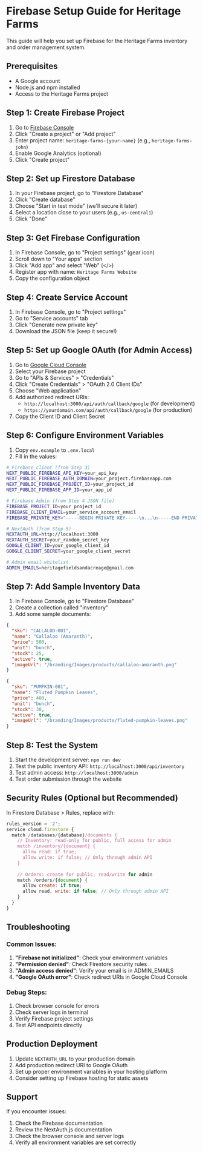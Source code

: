 # Firebase Setup Guide for Heritage Farms

This guide will help you set up Firebase for the Heritage Farms inventory and order management system.

## Prerequisites

- A Google account
- Node.js and npm installed
- Access to the Heritage Farms project

## Step 1: Create Firebase Project

1. Go to [Firebase Console](https://console.firebase.google.com/)
2. Click "Create a project" or "Add project"
3. Enter project name: `heritage-farms-{your-name}` (e.g., `heritage-farms-john`)
4. Enable Google Analytics (optional)
5. Click "Create project"

## Step 2: Set up Firestore Database

1. In your Firebase project, go to "Firestore Database"
2. Click "Create database"
3. Choose "Start in test mode" (we'll secure it later)
4. Select a location close to your users (e.g., `us-central1`)
5. Click "Done"

## Step 3: Get Firebase Configuration

1. In Firebase Console, go to "Project settings" (gear icon)
2. Scroll down to "Your apps" section
3. Click "Add app" and select "Web" (</>)
4. Register app with name: `Heritage Farms Website`
5. Copy the configuration object

## Step 4: Create Service Account

1. In Firebase Console, go to "Project settings"
2. Go to "Service accounts" tab
3. Click "Generate new private key"
4. Download the JSON file (keep it secure!)

## Step 5: Set up Google OAuth (for Admin Access)

1. Go to [Google Cloud Console](https://console.cloud.google.com/)
2. Select your Firebase project
3. Go to "APIs & Services" > "Credentials"
4. Click "Create Credentials" > "OAuth 2.0 Client IDs"
5. Choose "Web application"
6. Add authorized redirect URIs:
   - `http://localhost:3000/api/auth/callback/google` (for development)
   - `https://yourdomain.com/api/auth/callback/google` (for production)
7. Copy the Client ID and Client Secret

## Step 6: Configure Environment Variables

1. Copy `env.example` to `.env.local`
2. Fill in the values:

```bash
# Firebase client (from Step 3)
NEXT_PUBLIC_FIREBASE_API_KEY=your_api_key
NEXT_PUBLIC_FIREBASE_AUTH_DOMAIN=your_project.firebaseapp.com
NEXT_PUBLIC_FIREBASE_PROJECT_ID=your_project_id
NEXT_PUBLIC_FIREBASE_APP_ID=your_app_id

# Firebase Admin (from Step 4 JSON file)
FIREBASE_PROJECT_ID=your_project_id
FIREBASE_CLIENT_EMAIL=your_service_account_email
FIREBASE_PRIVATE_KEY="-----BEGIN PRIVATE KEY-----\n...\n-----END PRIVATE KEY-----\n"

# NextAuth (from Step 5)
NEXTAUTH_URL=http://localhost:3000
NEXTAUTH_SECRET=your_random_secret_key
GOOGLE_CLIENT_ID=your_google_client_id
GOOGLE_CLIENT_SECRET=your_google_client_secret

# Admin email whitelist
ADMIN_EMAILS=heritagefieldsandacreage@gmail.com
```

## Step 7: Add Sample Inventory Data

1. In Firebase Console, go to "Firestore Database"
2. Create a collection called "inventory"
3. Add some sample documents:

```json
{
  "sku": "CALLALOO-001",
  "name": "Callaloo (Amaranth)",
  "price": 500,
  "unit": "bunch",
  "stock": 25,
  "active": true,
  "imageUrl": "/branding/Images/products/callaloo-amaranth.png"
}
```

```json
{
  "sku": "PUMPKIN-001",
  "name": "Fluted Pumpkin Leaves",
  "price": 400,
  "unit": "bunch",
  "stock": 30,
  "active": true,
  "imageUrl": "/branding/Images/products/fluted-pumpkin-leaves.png"
}
```

## Step 8: Test the System

1. Start the development server: `npm run dev`
2. Test the public inventory API: `http://localhost:3000/api/inventory`
3. Test admin access: `http://localhost:3000/admin`
4. Test order submission through the website

## Security Rules (Optional but Recommended)

In Firestore Database > Rules, replace with:

```javascript
rules_version = '2';
service cloud.firestore {
  match /databases/{database}/documents {
    // Inventory: read-only for public, full access for admin
    match /inventory/{document} {
      allow read: if true;
      allow write: if false; // Only through admin API
    }
    
    // Orders: create for public, read/write for admin
    match /orders/{document} {
      allow create: if true;
      allow read, write: if false; // Only through admin API
    }
  }
}
```

## Troubleshooting

### Common Issues:

1. **"Firebase not initialized"**: Check your environment variables
2. **"Permission denied"**: Check Firestore security rules
3. **"Admin access denied"**: Verify your email is in ADMIN_EMAILS
4. **"Google OAuth error"**: Check redirect URIs in Google Cloud Console

### Debug Steps:

1. Check browser console for errors
2. Check server logs in terminal
3. Verify Firebase project settings
4. Test API endpoints directly

## Production Deployment

1. Update `NEXTAUTH_URL` to your production domain
2. Add production redirect URI to Google OAuth
3. Set up proper environment variables in your hosting platform
4. Consider setting up Firebase hosting for static assets

## Support

If you encounter issues:
1. Check the Firebase documentation
2. Review the NextAuth.js documentation
3. Check the browser console and server logs
4. Verify all environment variables are set correctly
